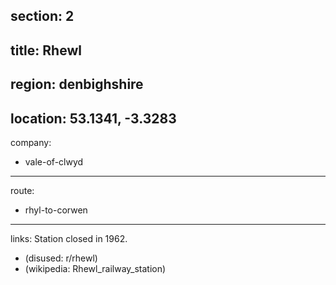 section: 2
----
title: Rhewl
----
region: denbighshire
----
location: 53.1341, -3.3283
----
company:
- vale-of-clwyd
----
route:
- rhyl-to-corwen
----
links:
Station closed in 1962.
- (disused: r/rhewl)
- (wikipedia: Rhewl_railway_station)
